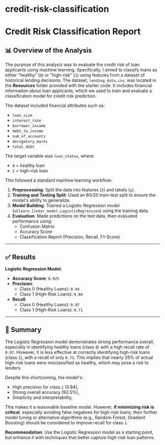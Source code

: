 # credit-risk-classification

# Credit Risk Classification Report

## 📊 Overview of the Analysis

The purpose of this analysis was to evaluate the credit risk of loan applicants using machine learning. Specifically, I aimed to classify loans as either "healthy" (`0`) or "high-risk" (`1`) using features from a dataset of historical lending decisions.  The dataset, `lending_data.csv`, was located in the **Resources** folder provided with the starter code. It includes financial information about loan applicants, which we used to train and evaluate a classification model for credit risk prediction.

The dataset included financial attributes such as:
- `loan_size`
- `interest_rate`
- `borrower_income`
- `debt_to_income`
- `num_of_accounts`
- `derogatory_marks`
- `total_debt`

The target variable was `loan_status`, where:
- `0` = healthy loan
- `1` = high-risk loan

This followed a standard machine learning workflow:
1. **Preprocessing**: Split the data into features (`X`) and labels (`y`).
2. **Training and Testing Split**: Used an 80/20 train-test split to ensure the model's ability to generalize.
3. **Model Building**: Trained a Logistic Regression model (`sklearn.linear_model.LogisticRegression`) using the training data.
4. **Evaluation**: Made predictions on the test data, then evaluated performance using:
   - Confusion Matrix
   - Accuracy Score
   - Classification Report (Precision, Recall, F1-Score)

---

## ✅ Results

**Logistic Regression Model:**
- **Accuracy Score**: `0.925`
- **Precision**:
  - Class 0 (Healthy Loans): `0.94`
  - Class 1 (High-Risk Loans): `0.84`
- **Recall**:
  - Class 0 (Healthy Loans): `0.97`
  - Class 1 (High-Risk Loans): `0.71`

---

## 🧠 Summary

The Logistic Regression model demonstrates strong performance overall, especially in identifying healthy loans (class `0`) with a high recall rate of `0.97`. However, it is less effective at correctly identifying high-risk loans (class `1`), with a recall of only `0.71`. This implies that nearly 29% of actual high-risk loans were misclassified as healthy, which may pose a risk to lenders.

Despite this shortcoming, the model's:
- High precision for class `1` (0.84),
- Strong overall accuracy (92.5%),
- Simplicity and interpretability,

This makes it a reasonable baseline model. However, **if minimizing risk is critical**, especially avoiding false negatives for high-risk loans, then further model tuning or alternative algorithms (e.g., Random Forest, Gradient Boosting) should be considered to improve recall for class `1`.

**Recommendation**: Use the Logistic Regression model as a starting point, but enhance it with techniques that better capture high-risk loan patterns.